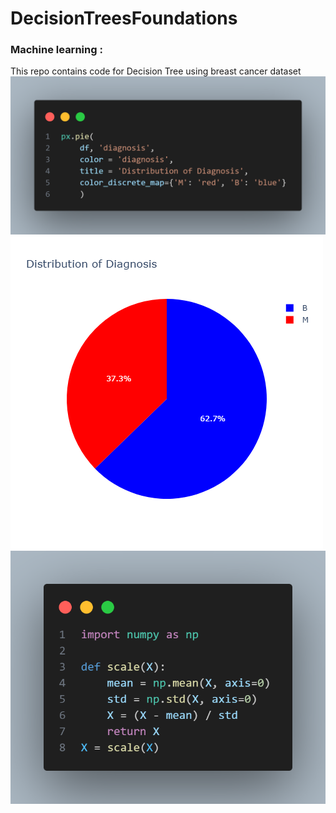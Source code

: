 # DecisionTreesFoundations
### Machine learning : 
This repo contains code for Decision Tree using breast cancer dataset
![alt text1](Snaps/pieChart_code.png "Creating interactive Pie chart for diagnosis data") ![alt text2](Snaps/pie_plot.png "Pie plot depicting Malignent & Benign")
![alt text3](Snaps/scaling.png "Scaling the data")
